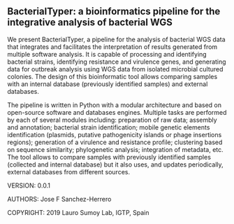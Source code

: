 
## BacterialTyper: a bioinformatics pipeline for the integrative analysis of bacterial WGS 

We present BacterialTyper, a pipeline for the analysis of bacterial WGS data that integrates and facilitates the interpretation of results generated from multiple software analysis. It is capable of processing and identifying bacterial strains, identifying resistance and virulence genes, and generating data for outbreak analysis using WGS data from isolated microbial cultured colonies. The design of this bioinformatic tool allows comparing samples with an internal database (previously identified samples) and external databases.  

The pipeline is written in Python with a modular architecture and based on open-source software and databases engines. Multiple tasks are performed by each of several modules including: preparation of raw data; assembly and annotation; bacterial strain identification; mobile genetic elements identification (plasmids, putative pathogenicity islands or phage insertions regions); generation of a virulence and resistance profile; clustering based on sequence similarity; phylogenetic analysis; integration of metadata, etc. The tool allows to compare samples with previously identified samples (collected and internal database) but it also uses, and updates periodically, external databases from different sources. 

VERSION: 0.0.1

AUTHORS: Jose F Sanchez-Herrero

COPYRIGHT: 2019 Lauro Sumoy Lab, IGTP, Spain

